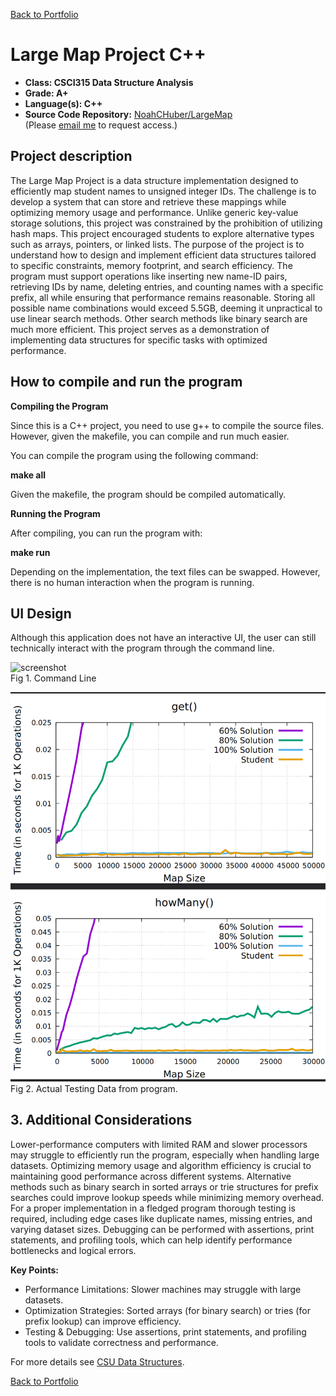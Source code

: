 [Back to Portfolio](./)

**Large Map Project C++**
  ===================

-   **Class: CSCI315 Data Structure Analysis** 
-   **Grade: A+** 
-   **Language(s): C++** 
-   **Source Code Repository:** [NoahCHuber/LargeMap](https://github.com/NoahCHuber/LargeMap)  
    (Please [email me](mailto:hubercnoah@gmail.com?subject=GitHub%20Access) to request access.)

## Project description

The Large Map Project is a data structure implementation designed to efficiently map student names to unsigned integer IDs. The challenge is to develop a system that can store and retrieve these mappings while optimizing memory usage and performance. Unlike generic key-value storage solutions, this project was constrained by the prohibition of utilizing hash maps. This project encouraged students to explore alternative types such as arrays, pointers, or linked lists. The purpose of the project is to understand how to design and implement efficient data structures tailored to specific constraints, memory footprint, and search efficiency. The program must support operations like inserting new name-ID pairs, retrieving IDs by name, deleting entries, and counting names with a specific prefix, all while ensuring that performance remains reasonable. Storing all possible name combinations would exceed 5.5GB, deeming it unpractical to use linear search methods. Other search methods like binary search are much more efficient. This project serves as a demonstration of implementing data structures for specific tasks with optimized performance. 

## How to compile and run the program

**Compiling the Program**

Since this is a C++ project, you need to use g++ to compile the source files. 
However, given the makefile, you can compile and run much easier.

You can compile the program using the following command:

**make all**

Given the makefile, the program should be compiled automatically.

**Running the Program**

After compiling, you can run the program with:

**make run**

Depending on the implementation, the text files can be swapped. 
However, there is no human interaction when the program is running. 

## UI Design

Although this application does not have an interactive UI, the user can still technically interact with the program through the command line. 

![screenshot](images/dummy_thumbnail.jpg)  
Fig 1. Command Line

![screenshot](images/MAP.png)  
Fig 2. Actual Testing Data from program.

## 3. Additional Considerations

Lower-performance computers with limited RAM and slower processors may struggle to efficiently run the program, especially when handling large datasets. Optimizing memory usage and algorithm efficiency is crucial to maintaining good performance across different systems. Alternative methods such as binary search in sorted arrays or trie structures for prefix searches could improve lookup speeds while minimizing memory overhead. For a proper implementation in a fledged program thorough testing is required, including edge cases like duplicate names, missing entries, and varying dataset sizes. Debugging can be performed with assertions, print statements, and profiling tools, which can help identify performance bottlenecks and logical errors.

**Key Points:**
- Performance Limitations: Slower machines may struggle with large datasets.
- Optimization Strategies: Sorted arrays (for binary search) or tries (for prefix lookup) can improve efficiency.
- Testing & Debugging: Use assertions, print statements, and profiling tools to validate correctness and performance.

For more details see [CSU Data Structures](https://github.com/csu-cs/CSCI-315-2024-Fall).

[Back to Portfolio](./)
